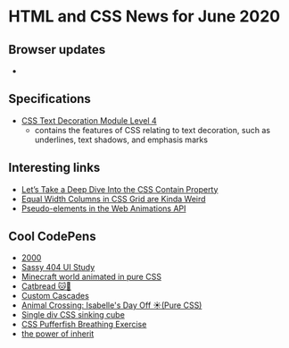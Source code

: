 # HTML and CSS News for June 2020

## Browser updates
 
- []()

## Specifications

- [CSS Text Decoration Module Level 4](https://www.w3.org/TR/css-text-decor-4/)
    + contains the features of CSS relating to text decoration, such as underlines, text shadows, and emphasis marks

## Interesting links

- [Let’s Take a Deep Dive Into the CSS Contain Property ](https://css-tricks.com/lets-take-a-deep-dive-into-the-css-contain-property/)
- [Equal Width Columns in CSS Grid are Kinda Weird](https://css-tricks.com/equal-width-columns-in-css-grid-are-kinda-weird/)
- [Pseudo-elements in the Web Animations API](https://danielcwilson.com/blog/2020/05/pseudo-waapi/)

## Cool CodePens

- [2000](https://codepen.io/cobra_winfrey/pen/LYpeKrd)
- [Sassy 404 UI Study](https://codepen.io/justinjunodev/pen/WNQMyvX)
- [Minecraft world animated in pure CSS](https://codepen.io/hailedev/pen/OJyvvVQ)
- [Catbread 🐱🍞](https://codepen.io/jkantner/pen/vYNRdJL)
- [Custom Cascades](https://codepen.io/mirisuzanne/pen/vYNgodb)
- [Animal Crossing: Isabelle's Day Off ☀️(Pure CSS)](https://codepen.io/cybercountess/full/gOaoWmX)
- [Single div CSS sinking cube](https://codepen.io/lynnandtonic/pen/NWGLMMO)
- [CSS Pufferfish Breathing Exercise](https://codepen.io/wendko/pen/qBOMRVG)
- [the power of inherit](https://codepen.io/warkentien2/pen/jOERBGw)
